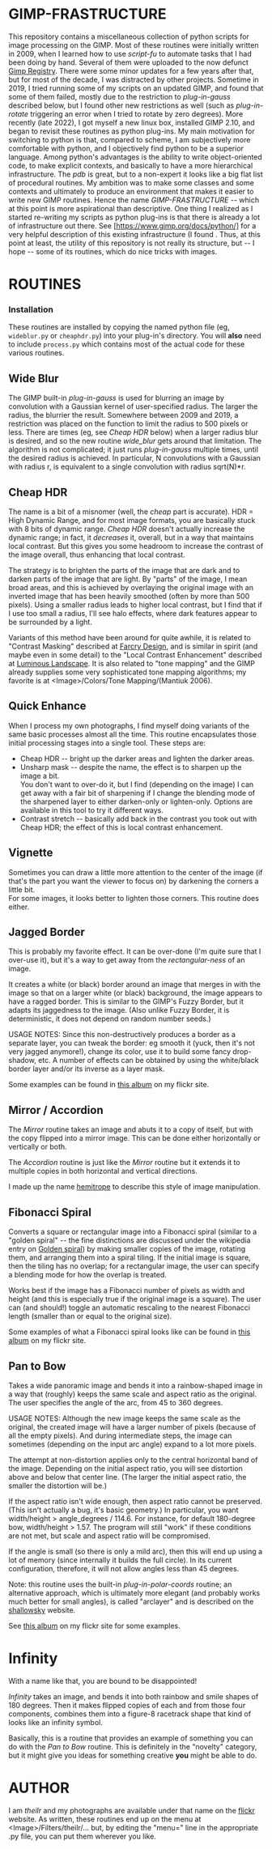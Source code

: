 # GIMP-FRASTRUCTURE

This repository contains a miscellaneous collection of python scripts for image processing on the GIMP. Most of these routines were initially written in 2009, when I learned how to use *script-fu* to automate tasks that I had been doing by hand.  Several of them were uploaded to the now defunct [Gimp Registry](https://www.gimp.org/registry).  There were some minor updates for a few years after that, but for most of the decade, I was distracted by other projects.  Sometime in 2019, I tried running some of my scripts on an updated GIMP, and found that some of them failed, mostly due to the restriction to *plug-in-gauss* described below, but I found other new restrictions as well (such as *plug-in-rotate* triggering an error when I tried to rotate by zero degrees).  More recently (late 2022), I got myself a new linux box, installed GIMP 2.10, and began to revisit these routines as python plug-ins.  My main motivation for switching to python is that, compared to scheme, I am subjectively more comfortable with python, and I objectively find python to be a superior language. Among python's advantages is the ability to write object-oriented code, to make explicit contexts, and basically to have a more hierarchical infrastructure.  The *pdb* is great, but to a non-expert it looks like a big flat list of procedural routines. My ambition was to make some classes and some contexts and ultimately to produce an environment that makes it easier to write new GIMP routines. Hence the name *GIMP-FRASTRUCTURE* -- which at this point is more aspirational than descriptive.  One thing I realized as I started re-writing my scripts as python plug-ins is that there is already a lot of infrastructure out there. See [https://www.gimp.org/docs/python/] for a very helpful description of this existing infrastructure (I found .  Thus, at this point at least, the utility of this repository is not really its structure, but -- I hope -- some of its routines, which do nice tricks with images.

# ROUTINES

### Installation

These routines are installed by copying the named python file (eg, `wideblur.py` or 
`cheaphdr.py`) into your plug-in's directory.  You will **also** need to include
`process.py` which contains most of the actual code for these various routines.

## Wide Blur

The GIMP built-in *plug-in-gauss* is used for blurring an image by convolution with a Gaussian kernel of user-specified radius.  The larger the radius, the blurrier the result. 
Somewhere between 2009 and 2019, a restriction was placed on the function to limit the radius to 500 pixels or less.  There are times (eg, see *Cheap HDR* below) when a larger radius blur is desired, and so the new routine *wide_blur* gets around that limitation.  The algorithm is not complicated; it just runs *plug-in-gauss* multiple times, until the desired radius is achieved. In particular, N convolutions with a Gaussian with radius r, is equivalent to a single convolution with radius sqrt(N)*r.

## Cheap HDR

The name is a bit of a misnomer (well, the *cheap* part is accurate).
HDR = High Dynamic Range, and for most image formats, you are
basically stuck with 8 bits of dynamic range.  *Cheap HDR* doesn't
actually increase the dynamic range; in fact, it _decreases_ it,
overall, but in a way that maintains local contrast.  But this gives
you some headroom to increase the contrast of the image overall, thus
enhancing that local contrast.

The strategy is to brighten the parts of the image that are dark and to 
darken parts of the image that are light. By "parts" of the image, I mean
broad areas, and this is achieved by overlaying the original image with an
inverted image that has been heavily smoothed (often by more than 500 pixels).
Using a smaller radius leads to higher local contrast, but I find that if 
I use too small a radius, I'll see halo effects, where dark features appear to 
be surrounded by a light.

Variants of this method have been around for quite awhile, it is
related to "Contrast Masking" described at [Farcry
Design](http://www.FarcryDesign.com/GIMP), and is similar in spirit
(and maybe even in some detail) to the "Local Contrast Enhancement"
described at [Luminous Landscape](http://www.luminous-landscape.com/tutorials/contrast-enhancement.shtml). It is also related to "tone mapping" and the GIMP already supplies
some very sophisticated tone mapping algorithms; my favorite is at
\<Image\>/Colors/Tone Mapping/(Mantiuk 2006).

## Quick Enhance

When I process my own photographs, I find myself doing variants of the
same basic processes almost all the time. This routine encapsulates
those initial processing stages into a single tool. These steps are:

* Cheap HDR -- bright up the darker areas and lighten the darker areas.
* Unsharp mask -- despite the name, the effect is to sharpen up the image a bit.  
    You don't want to over-do it, but I find (depending on the image) I can get
	away with a fair bit of sharpening if I change the blending mode of the sharpened
	layer to either darken-only or lighten-only.  Options are available in this
	tool to try it different ways.
* Contrast stretch -- basically add back in the contrast you took out with Cheap HDR;
    the effect of this is local contrast enhancement.
	
## Vignette

Sometimes you can draw a little more attention to the center of the image (if that's
the part you want the viewer to focus on) by darkening the corners a little bit.  
For some images,
it looks better to lighten those corners.  This routine does either.

## Jagged Border

This is probably my favorite effect.  It can be over-done (I'm quite sure that I over-use
it), but it's a way to get away from the *rectangular-ness* of an image.

It creates a white (or black) border around an image that merges in with
the image so that on a larger white (or black) background, the image
appears to have a ragged border.  This is similar to the GIMP's Fuzzy
Border, but it adapts its jaggedness to the image. (Also unlike Fuzzy
Border, it is deterministic, it does not depend on random number
seeds.)

USAGE NOTES: Since this non-destructively produces a border as a
separate layer, you can tweak the border: eg smooth it (yuck, then it's
not very jagged anymore!), change its color, use it to build some
fancy drop-shadow, etc.  A number of effects can be obtained by using
the white/black border layer and/or its inverse as a layer mask.

Some examples can be found in [this album](https://flickr.com/photos/theilr/albums/72157629062436675) on my flickr site.

## Mirror / Accordion

The *Mirror* routine takes an image and abuts it to a copy of itself, but with the 
copy flipped into a mirror image.  This can be done either horizontally or vertically or both.

The *Accordion* routine is just like the *Mirror* routine but it extends it to
multiple copies in both horizontal and vertical directions.

I made up the name [hemitrope](https://flickr.com/photos/theilr/albums/72157594412740799) to describe this style of image manipulation.

## Fibonacci Spiral

Converts a square or rectangular image into a Fibonacci spiral
(similar to a "golden spiral" -- the fine distinctions are discussed
under the wikipedia entry on [Golden
spiral](http://en.wikipedia.org/wiki/Golden_spiral)) by making smaller
copies of the image, rotating them, and arranging them into a spiral
tiling.  If the initial image is square, then the tiling has no
overlap; for a rectangular image, the user can specify a blending mode
for how the overlap is treated.

Works best if the image has a Fibonacci number of pixels as width
and height (and this is especially true if the original image is a
square).  The user can (and should!) toggle an automatic rescaling to the nearest
Fibonacci length (smaller than or equal to the original size).

Some examples of what a Fibonacci spiral looks like can be found in
[this
album](https://flickr.com/photos/theilr/albums/72157629093310975) on
my flickr site.

## Pan to Bow

Takes a wide panoramic image and bends it into a rainbow-shaped 
image in a way that (roughly) keeps the same scale and aspect
ratio as the original. The user specifies the angle of the arc,
from 45 to 360 degrees.

USAGE NOTES:
Although the new image keeps the same scale as the original, the
created image will have a larger number of pixels (because of all
the empty pixels). And during intermediate steps, the image can
sometimes (depending on the input arc angle) expand to a lot more pixels.

The attempt at non-distortion applies only to the central horizontal
band of the image. Depending on the initial aspect ratio, you will
see distortion above and below that center line.  (The larger the
initial aspect ratio, the smaller the distortion will be.)

If the aspect ratio isn't wide enough, then aspect ratio cannot
be preserved.  (This isn't actually a bug, it's basic geometry.)
In particular, you want width/height > angle_degrees / 114.6.
For instance, for default 180-degree bow, width/height > 1.57.
The program will still "work" if these conditions are not met, 
but scale and aspect ratio will be compromised.

If the angle is small (so there is only a mild arc), then this will
end up using a lot of memory (since internally it builds the full
circle).  In its current configuration, therefore, it will not allow
angles less than 45 degrees.

Note: this routine uses the built-in *plug-in-polar-coords* routine;
an alternative approach, which is ultimately more elegant (and probably
works much better for small angles), is called
"arclayer" and is described
on the [shallowsky](https://shallowsky.com/software/#gimp) website.

See [this
album](https://flickr.com/photos/theilr/albums/72157629062981943) on
my flickr site for some examples.

# Infinity

With a name like that, you are bound to be disappointed! 

*Infinity* takes an image, and bends it into both
rainbow and smile shapes of 180 degrees.  Then it makes flipped copies
of each and from those four components, combines them into a 
figure-8 racetrack shape that kind of looks like an infinity symbol.

Basically,
this is a routine that provides an example of something you can do
with the *Pan to Bow* routine. This is definitely in the "novelty" category,
but it might give you ideas for something creative **you** might be able
to do.

# AUTHOR

I am *theilr* and my photographs are available under that name on the [flickr](http://flickr.com/photos/theilr) website.
As written, these routines end up on the menu at \<Image\>/Filters/theilr/... but,
by editing the "menu=" line in the appropriate .py file, you can 
put them wherever you like.
